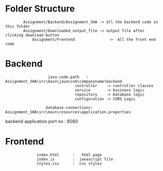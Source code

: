 # Folder Structure
                     
		    Assignment/Backend/Assignment_SHA -> all the backend code in this folder
		    Assignment/Downloaded_output_file -> output file after clicking download button
                Assignment/Frontend               ->  All the front end code
	                        

# Backend

                       java-code-path	: Assignment_SHA\src\main\java\com\companyname\backend
      							   controller    -> controller classes
      							   service       -> business logic
      							   repository    -> Database logic
      							   configuration -> CORS Logic
							   
                      database-connections: Assignment_SHA\src\main\resources\application.properties
 
 
 backend application port no : 8080

 # Frontend 
                  index.html      :   html page
                  index.js        :  javascript file
                  styles.css      :  css styles
                  
